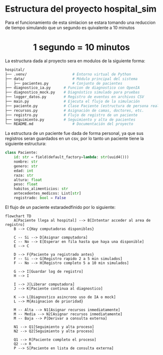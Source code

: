 # Estructura del proyecto hospital_sim

Para el funcionamiento de esta simlacion se estara tomando una reduccion de tiempo simulando que un segundo es quivalente a 10 minutos

<h1 style='text-align: center;'>
    1 segundo = 10 minutos
</h1>

La estructura dada al proyecto sera en modulos de la siguiente forma:

```bash
hospital/
├── .venv/                     # Entorno virtual de Python
├── data/                      # Módulo principal del sistema
│   ├── pacientes.py           # Conjunto de pacientes
├── diagnostico_ia.py      # Funcion de diagnostico con OpenIA
├── diagnostico_mock.py    # Diagnóstico simulado para pruebas
├── logger_datos.py        # Registro de eventos en archivos CSV
├── main.py                # Ejecuta el flujo de la simulación
├── paciente.py            # Clase Paciente (estructura de persona real) 
├── recursos.py            # Asignación de camas, doctores, etc.
├── registro.py            # Flujo de registro de un paciente
├── seguimiento.py         # Seguimiento y alta de pacientes
└── README.md                  # Documentación del proyecto
```

La estructura de un paciente fue dada de forma personal, ya que sus registros seran guardados en un csv, por lo tanto un paciente tiene la siguiente estructura:

```python
class Paciente:
    id: str = field(default_factory=lambda: str(uuid4()))
    nombre: str
    genero: str
    edad: int
    raza: str
    altura: float
    peso: float
    habitos_alimenticios: str
    antecedentes_medicos: List[str]
    registrado: bool = False
```

El flujo de un paciente estaradedfinido por lo siguiente:

```mermaid
flowchart TD
    A[Paciente llega al hospital] --> B[Intentar acceder al area de registro]
    B --> C{Hay computadoras disponibles}

    C -- Si --> D[Asignar computadora]
    C -- No --> E[Esperar en fila hasta que haya una disponible]
    E --> C

    D --> F{Paciente ya registrado antes}
    F -- Si --> G[Registro rapido 2 a 5 min simulados]
    F -- No --> H[Registro completo 5 a 10 min simulados]

    G --> I[Guardar log de registro]
    H --> I

    I --> J[Liberar computadora]
    J --> K[Paciente continua al diagnostico]

    K --> L[Diagnostico asincrono uso de IA o mock]
    L --> M{Asignacion de prioridad}

    M -- Alta --> N1[Asignar recursos inmediatamente]
    M -- Media --> N2[Asignar recursos inmediatamente]
    M -- Baja --> P[Derivar a consulta externa]

    N1 --> Q1[Seguimiento y alta proceso]
    N2 --> Q2[Seguimiento y alta proceso]

    Q1 --> R[Paciente completo el proceso]
    Q2 --> R
    P --> S[Paciente en lista de consulta externa]
```